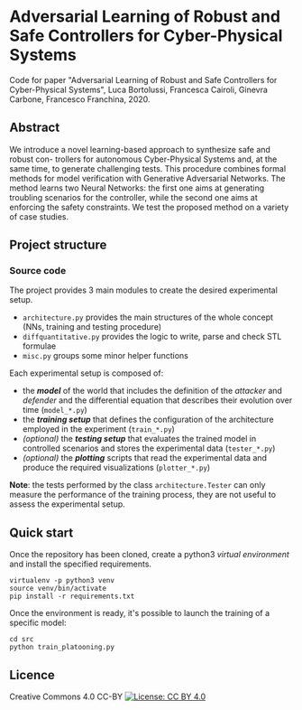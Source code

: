 # Adversarial Learning of Robust and Safe Controllers for Cyber-Physical Systems 

Code for paper "Adversarial Learning of Robust and Safe Controllers for Cyber-Physical Systems", Luca Bortolussi, Francesca Cairoli, Ginevra Carbone, Francesco Franchina, 2020.

## Abstract
We introduce a novel learning-based approach to synthesize safe and robust con- trollers for autonomous Cyber-Physical Systems and, at the same time, to generate challenging tests. This procedure combines formal methods for model verification with Generative Adversarial Networks. The method learns two Neural Networks: the first one aims at generating troubling scenarios for the controller, while the second one aims at enforcing the safety constraints. We test the proposed method on a variety of case studies.

## Project structure

### Source code
The project provides 3 main modules to create the desired experimental setup.
- `architecture.py` provides the main structures of the whole concept (NNs, training and testing procedure)
- `diffquantitative.py` provides the logic to write, parse and check STL formulae
- `misc.py` groups some minor helper functions

Each experimental setup is composed of:
- the _**model**_ of the world that includes the definition of the _attacker_ and _defender_ and the differential equation that describes their evolution over time (`model_*.py`)
- the _**training setup**_ that defines the configuration of the architecture employed in the experiment (`train_*.py`)
- _(optional)_ the _**testing setup**_ that evaluates the trained model in controlled scenarios and stores the experimental data (`tester_*.py`)
- _(optional)_ the _**plotting**_ scripts that read the experimental data and produce the required visualizations (`plotter_*.py`)

**Note**: the tests performed by the class `architecture.Tester` can only measure the performance of the training process, they are not useful to assess the experimental setup.

## Quick start
Once the repository has been cloned, create a python3 _virtual environment_ and install the specified requirements.
```
virtualenv -p python3 venv
source venv/bin/activate
pip install -r requirements.txt
```
Once the environment is ready, it's possible to launch the training of a specific model:
```
cd src
python train_platooning.py
```


## Licence
Creative Commons 4.0 CC-BY
[![License: CC BY 4.0](https://licensebuttons.net/l/by/4.0/80x15.png)](https://creativecommons.org/licenses/by/4.0/)

